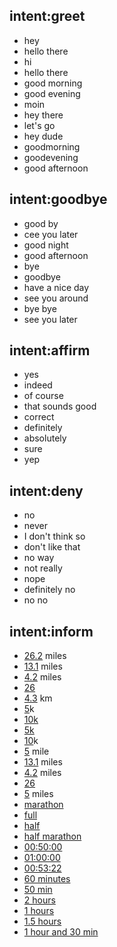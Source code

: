 ## intent:greet
- hey
- hello there
- hi
- hello there
- good morning
- good evening
- moin
- hey there
- let's go
- hey dude
- goodmorning
- goodevening
- good afternoon

## intent:goodbye
- good by
- cee you later
- good night
- good afternoon
- bye
- goodbye
- have a nice day
- see you around
- bye bye
- see you later

## intent:affirm
- yes
- indeed
- of course
- that sounds good
- correct
- definitely
- absolutely
- sure
- yep

## intent:deny
- no
- never
- I don't think so
- don't like that
- no way
- not really
- nope
- definitely no
- no no

## intent:inform
- [26.2](distance) miles
- [13.1](distance) miles
- [4.2](distance) miles
- [26](distance)
- [4.3](distance) km
- [5](distance)k
- [10k](distance)
- [5k](distance)
- [10](distance)k
- [5](distance) mile
- [13.1](distance) miles
- [4.2](distance) miles
- [26](distance)
- [5](distance) miles
- [marathon](distance)
- [full](distance)
- [half](distance)
- [half marathon](distance)
- [00:50:00](finish_time)
- [01:00:00](finish_time)
- [00:53:22](finish_time)
- [60 minutes](finish_time)
- [50 min](finish_time)
- [2 hours](finish_time)
- [1 hours](finish_time)
- [1.5 hours](finish_time)
- [1 hour and 30 min](finish_time)
